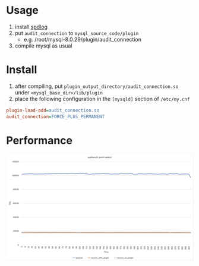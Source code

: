 # Usage

1. install [spdlog](https://github.com/gabime/spdlog)
2. put `audit_connection` to `mysql_source_code/plugin`
    - e.g. /root/mysql-8.0.29/plugin/audit_connection
3. compile mysql as usual

# Install

1. after compiling, put `plugin_output_directory/audit_connection.so` under `<mysql_base_dir>/lib/plugin`
2. place the following configuration in the `[mysqld]` section of `/etc/my.cnf`

```ini
plugin-load-add=audit_connection.so
audit_connection=FORCE_PLUS_PERMANENT
```

# Performance

![peformance](./performance.jpg)
